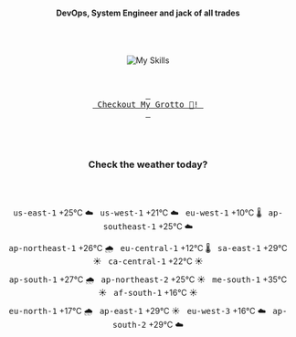 <h4 align="center">DevOps, System Engineer and jack of all trades</h4>

<div align="center">
  <br/><br/>

![My Skills](https://go-skill-icons.vercel.app/api/icons?i=prometheus,grafana,amazonwebservices,azure,typescript,golang,docker,kubernetes,argocd,rust&perline=5&theme=light)

<br/>

[<kbd> <br> Checkout My Grotto 🍵! <br> </kbd>](https://sathirak.me/)
  
</div>

<br/>
<br/>

<h3 align="center">Check the weather today?</h3>
<!-- start-daily-update -->
<div align="center">
  <!-- Updated on Fri Sep 12 01:35:47 UTC 2025 --><br><br>

  <kbd>us-east-1</kbd> +25°C ☁️ &nbsp; 
  <kbd>us-west-1</kbd> +21°C ☁️ &nbsp; 
  <kbd>eu-west-1</kbd> +10°C 🌡️ &nbsp; 
  <kbd>ap-southeast-1</kbd> +25°C ☁️ <br>

  <kbd>ap-northeast-1</kbd> +26°C 🌧️ &nbsp; 
  <kbd>eu-central-1</kbd> +12°C 🌡️ &nbsp; 
  <kbd>sa-east-1</kbd> +29°C ☀️ &nbsp; 
  <kbd>ca-central-1</kbd> +22°C ☀️ <br>

  <kbd>ap-south-1</kbd> +27°C 🌧️ &nbsp; 
  <kbd>ap-northeast-2</kbd> +25°C ☀️ &nbsp; 
  <kbd>me-south-1</kbd> +35°C ☀️ &nbsp; 
  <kbd>af-south-1</kbd> +16°C ☀️ <br>

  <kbd>eu-north-1</kbd> +17°C 🌧️ &nbsp; 
  <kbd>ap-east-1</kbd> +29°C ☀️ &nbsp; 
  <kbd>eu-west-3</kbd> +16°C ☁️ &nbsp; 
  <kbd>ap-south-2</kbd> +29°C ☁️
</div>
<!-- end-daily-update -->
